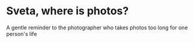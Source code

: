 # Sveta, where is photos?
A gentle reminder to the photographer who takes photos too long for one person's life
